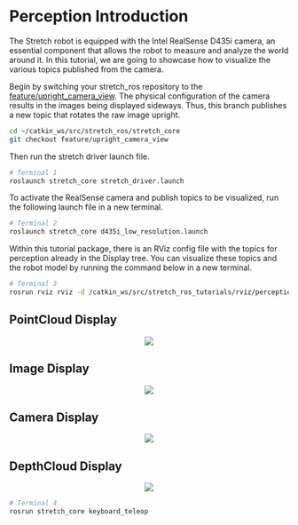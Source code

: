 # Perception Introduction

The Stretch robot is equipped with the Intel RealSense D435i camera, an essential component that allows the robot to measure and analyze the world around it. In this tutorial, we are going to showcase how to visualize the various topics published from the camera.

Begin by switching your stretch_ros repository to the [feature/upright_camera_view](https://github.com/hello-robot/stretch_ros/tree/feature/upright_camera_view). The physical configuration of the camera results in the images being displayed sideways. Thus, this branch publishes a new topic that rotates the raw image upright.

```bash
cd ~/catkin_ws/src/stretch_ros/stretch_core
git checkout feature/upright_camera_view
```
Then run the stretch driver launch file.

```bash
# Terminal 1
roslaunch stretch_core stretch_driver.launch
```

To activate the RealSense camera and publish topics to be visualized, run the following launch file in a new terminal.

```bash
# Terminal 2
roslaunch stretch_core d435i_low_resolution.launch
```

Within this tutorial package, there is an RViz config file with the topics for perception already in the Display tree. You can visualize these topics and the robot model by running the command below in a new terminal.

```bash
# Terminal 3
rosrun rviz rviz -d /catkin_ws/src/stretch_ros_tutorials/rviz/perception_example.rviz
```

## PointCloud Display
<p align="center">
  <img src="images/perception_rviz.gif"/>
</p>

## Image Display
<p align="center">
  <img src="images/perception_image.gif"/>
</p>

## Camera Display
<p align="center">
  <img src="images/perception_camera.gif"/>
</p>

## DepthCloud Display
<p align="center">
  <img src="images/perception_depth.gif"/>
</p>

```bash
# Terminal 4
rosrun stretch_core keyboard_teleop
```
